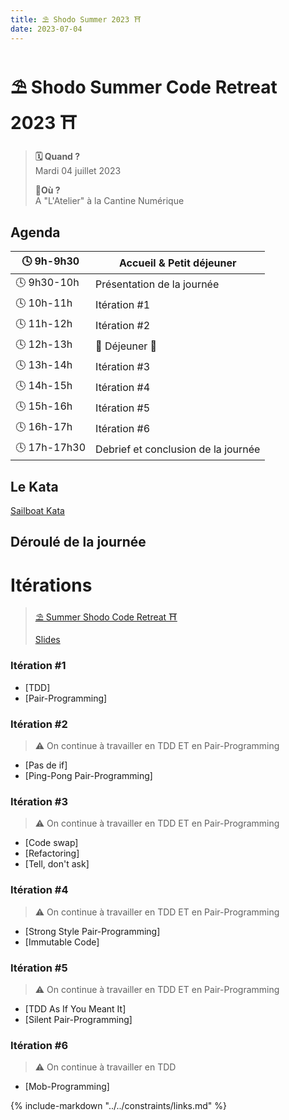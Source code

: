 ```yaml
---
title: ⛱️ Shodo Summer 2023 ⛩️
date: 2023-07-04
---
```

# ⛱️ Shodo Summer Code Retreat 2023 ⛩️

> **🗓️ Quand ?** <br> Mardi 04 juillet 2023
>
> **📍Où ?** <br> A "L'Atelier" à la Cantine Numérique
<!-- more -->
## Agenda

| 🕓 9h-9h30   | Accueil & Petit déjeuner            |
|--------------|-------------------------------------|
| 🕓 9h30-10h  | Présentation de la journée          |
| 🕓 10h-11h   | Itération \#1                       |
| 🕓 11h-12h   | Itération \#2                       |
| 🕓 12h-13h   | 🍕 Déjeuner 🍕                      |
| 🕓 13h-14h   | Itération \#3                       |
| 🕓 14h-15h   | Itération \#4                       |
| 🕓 15h-16h   | Itération \#5                       |
| 🕓 16h-17h   | Itération \#6                       |
| 🕓 17h-17h30 | Debrief et conclusion de la journée |

## Le Kata

[Sailboat Kata](/code-retreat/katas/sailboat/)

## Déroulé de la journée

# Itérations

> [⛱️ Summer Shodo Code Retreat ⛩️](..)
>
> [Slides](../itérations-slides)

### Itération \#1
- [TDD]
- [Pair-Programming]

### Itération \#2

> :warning:  On continue à travailler en TDD ET en Pair-Programming

- [Pas de if]<br>
- [Ping-Pong Pair-Programming]<br>

### Itération \#3

> :warning:  On continue à travailler en TDD ET en Pair-Programming

- [Code swap]
- [Refactoring]
- [Tell, don't ask]

### Itération \#4

> :warning: On continue à travailler en TDD ET en Pair-Programming

- [Strong Style Pair-Programming]
- [Immutable Code]

### Itération \#5

> :warning:  On continue à travailler en TDD ET en Pair-Programming

- [TDD As If You Meant It]
- [Silent Pair-Programming]

### Itération \#6

> :warning:  On continue à travailler en TDD

- [Mob-Programming]

{% include-markdown "../../constraints/links.md" %}